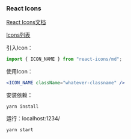 ### React Icons
[React Icons文档](https://github.com/react-icons/react-icons)

[Icons列表](https://react-icons.netlify.com/#/icons/md)

引入Icon：
```jsx
import { ICON_NAME } from "react-icons/md";
```

使用Icon：
```jsx
<ICON_NAME className="whatever-classname" />
```

安装依赖：
```
yarn install
```

运行：localhost:1234/
```
yarn start
```